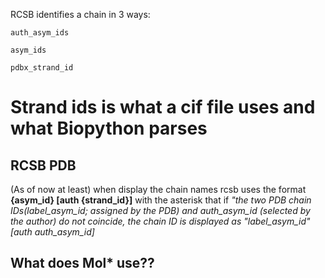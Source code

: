 RCSB identifies a chain in 3 ways:

```auth_asym_ids``` 

```asym_ids``` 

```pdbx_strand_id``` 


# Strand ids is what a cif file uses and what Biopython parses 



## RCSB PDB
 
(As of now at least) when display the chain names rcsb uses the format **{asym_id} [auth {strand_id}]**
with the asterisk that if 
*"the two PDB chain IDs(label_asym_id; assigned by the PDB) and auth_asym_id (selected by the author) do not coincide, the chain ID is displayed as "label_asym_id" [auth auth_asym_id]*


## What does Mol* use??